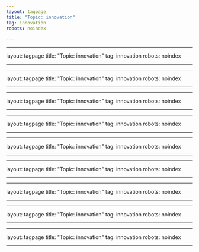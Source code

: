 ```yaml
---
layout: tagpage
title: "Topic: innovation"
tag: innovation
robots: noindex

---
```

---
layout: tagpage
title: "Topic: innovation"
tag: innovation
robots: noindex

---
---
layout: tagpage
title: "Topic: innovation"
tag: innovation
robots: noindex

---
---
layout: tagpage
title: "Topic: innovation"
tag: innovation
robots: noindex

---
---
layout: tagpage
title: "Topic: innovation"
tag: innovation
robots: noindex

---
---
layout: tagpage
title: "Topic: innovation"
tag: innovation
robots: noindex

---
---
layout: tagpage
title: "Topic: innovation"
tag: innovation
robots: noindex

---
---
layout: tagpage
title: "Topic: innovation"
tag: innovation
robots: noindex

---
---
layout: tagpage
title: "Topic: innovation"
tag: innovation
robots: noindex

---
---
layout: tagpage
title: "Topic: innovation"
tag: innovation
robots: noindex

---
